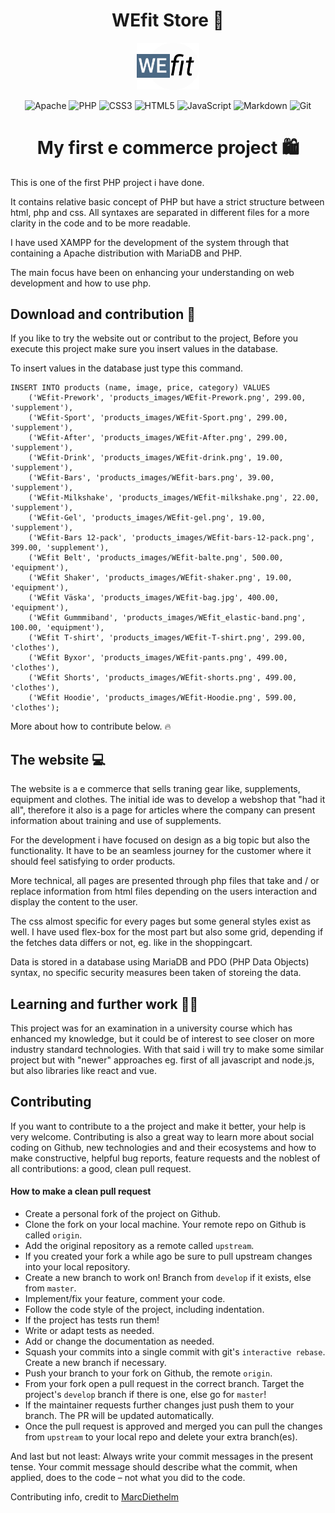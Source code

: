 <div align="center">

# **WEfit Store** :muscle:

<img src="./content_images/logo_wefit.png" width="20%">

![Apache](https://img.shields.io/badge/apache-%23D42029.svg?style=for-the-badge&logo=apache&logoColor=white)
![PHP](https://img.shields.io/badge/php-%23777BB4.svg?style=for-the-badge&logo=php&logoColor=white)
![CSS3](https://img.shields.io/badge/css3-%231572B6.svg?style=for-the-badge&logo=css3&logoColor=white)
![HTML5](https://img.shields.io/badge/html5-%23E34F26.svg?style=for-the-badge&logo=html5&logoColor=white)
![JavaScript](https://img.shields.io/badge/javascript-%23323330.svg?style=for-the-badge&logo=javascript&logoColor=%23F7DF1E)
![Markdown](https://img.shields.io/badge/markdown-%23000000.svg?style=for-the-badge&logo=markdown&logoColor=white)
![Git](https://img.shields.io/badge/git-%23F05033.svg?style=for-the-badge&logo=git&logoColor=white)

# My first e commerce project :shopping:

</div>

This is one of the first PHP project i have done. 

It contains relative basic concept of PHP but have a strict structure between html, php and css. All syntaxes are separated in different files for a more clarity in the code and to be more readable.

I have used XAMPP for the development of the system through that containing a Apache distribution with MariaDB and PHP.

The main focus have been on enhancing your understanding on web development and how to use php.

## **Download and contribution** :tada: 

If you like to try the website out or contribut to the project, 
Before you execute this project make sure you insert values in the database. 

To insert values in the database just type this command.

```
INSERT INTO products (name, image, price, category) VALUES
    ('WEfit-Prework', 'products_images/WEfit-Prework.png', 299.00, 'supplement'),
    ('WEfit-Sport', 'products_images/WEfit-Sport.png', 299.00, 'supplement'),
    ('WEfit-After', 'products_images/WEfit-After.png', 299.00, 'supplement'),
    ('WEfit-Drink', 'products_images/WEfit-drink.png', 19.00, 'supplement'),
    ('WEfit-Bars', 'products_images/WEfit-bars.png', 39.00, 'supplement'),
    ('WEfit-Milkshake', 'products_images/WEfit-milkshake.png', 22.00, 'supplement'),
    ('WEfit-Gel', 'products_images/WEfit-gel.png', 19.00, 'supplement'),
    ('WEfit-Bars 12-pack', 'products_images/WEfit-bars-12-pack.png', 399.00, 'supplement'),
    ('WEfit Belt', 'products_images/WEfit-balte.png', 500.00, 'equipment'),
    ('WEfit Shaker', 'products_images/WEfit-shaker.png', 19.00, 'equipment'),
    ('WEfit Väska', 'products_images/WEfit-bag.jpg', 400.00, 'equipment'),
    ('WEfit Gummmiband', 'products_images/WEfit_elastic-band.png', 100.00, 'equipment'),
    ('WEfit T-shirt', 'products_images/WEfit-T-shirt.png', 299.00, 'clothes'),
    ('WEfit Byxor', 'products_images/WEfit-pants.png', 499.00, 'clothes'),
    ('WEfit Shorts', 'products_images/WEfit-shorts.png', 499.00, 'clothes'),
    ('WEfit Hoodie', 'products_images/WEfit-Hoodie.png', 599.00, 'clothes');
```

More about how to contribute below. :fire:

## **The website** :computer:

The website is a e commerce that sells traning gear like, supplements, equipment and clothes. The initial ide was to develop a webshop that "had it all", therefore it also is a page for articles where the company can present information about training and use of supplements.

For the development i have focused on design as a big topic but also the functionality. It have to be an seamless journey for the customer where it should feel satisfying to order products. 

More technical, all pages are presented through php files that take and / or replace information from html files depending on the users interaction and display the content to the user.

The css almost specific for every pages but some general styles exist as well. I have used flex-box for the most part but also some grid, depending if the fetches data differs or not, eg. like in the shoppingcart.

Data is stored in a database using MariaDB and PDO (PHP Data Objects) syntax, no specific security measures been taken of storeing the data.

## **Learning and further work** :thinking::bulb:

This project was for an examination in a university course which has enhanced my knowledge, but it could be of interest to see closer on more industry standard technologies. With that said i will try to make some similar project but with "newer" approaches eg. first of all javascript and node.js, but also libraries like react and vue.

## **Contributing**
If you want to contribute to a the project and make it better, your help is very welcome. Contributing is also a great way to learn more about social coding on Github, new technologies and and their ecosystems and how to make constructive, helpful bug reports, feature requests and the noblest of all contributions: a good, clean pull request.

#### **How to make a clean pull request**

- Create a personal fork of the project on Github.
- Clone the fork on your local machine. Your remote repo on Github is called `origin`.
- Add the original repository as a remote called `upstream`.
- If you created your fork a while ago be sure to pull upstream changes into your local repository.
- Create a new branch to work on! Branch from `develop` if it exists, else from `master`.
- Implement/fix your feature, comment your code.
- Follow the code style of the project, including indentation.
- If the project has tests run them!
- Write or adapt tests as needed.
- Add or change the documentation as needed.
- Squash your commits into a single commit with git's `interactive rebase`. Create a new branch if necessary.
- Push your branch to your fork on Github, the remote `origin`.
- From your fork open a pull request in the correct branch. Target the project's `develop` branch if there is one, else go for `master`!
- If the maintainer requests further changes just push them to your branch. The PR will be updated automatically.
- Once the pull request is approved and merged you can pull the changes from `upstream` to your local repo and delete
your extra branch(es).

And last but not least: Always write your commit messages in the present tense. Your commit message should describe what the commit, when applied, does to the code – not what you did to the code.

Contributing info, credit to [MarcDiethelm](https://github.com/MarcDiethelm)
